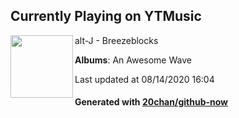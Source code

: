 ## Currently Playing on YTMusic

[<img align="left" width="100" src="https://lh3.googleusercontent.com/xBAPxjCdD-8QVT0f8joMGrSmgbJyd1v2b4xzQXmt_L17JjxHmy21DMBYDy3sy-IIxhIy5cx0egupmacM">](https://music.youtube.com/channel/UCyzh4EnNuEO3Jk_mlXJCIag)

alt-J - Breezeblocks

**Albums**: An Awesome Wave

Last updated at 08/14/2020 16:04

#### Generated with [20chan/github-now](https://github.com/20chan/github-now)


<!--
**20chan/20chan** is a ✨ _special_ ✨ repository because its `README.md` (this file) appears on your GitHub profile.

Here are some ideas to get you started:

- 🔭 I’m currently working on ...
- 🌱 I’m currently learning ...
- 👯 I’m looking to collaborate on ...
- 🤔 I’m looking for help with ...
- 💬 Ask me about ...
- 📫 How to reach me: ...
- 😄 Pronouns: ...
- ⚡ Fun fact: ...
-->
